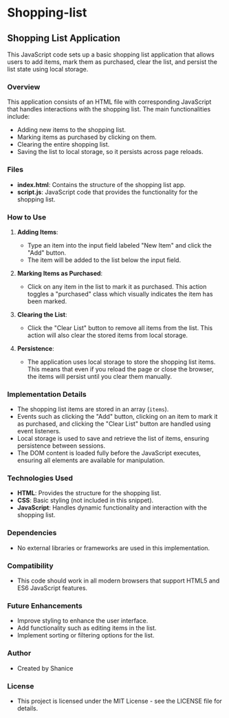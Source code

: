 # Shopping-list
## Shopping List Application

This JavaScript code sets up a basic shopping list application that allows users to add items, mark them as purchased, clear the list, and persist the list state using local storage.

### Overview

This application consists of an HTML file with corresponding JavaScript that handles interactions with the shopping list. The main functionalities include:

- Adding new items to the shopping list.
- Marking items as purchased by clicking on them.
- Clearing the entire shopping list.
- Saving the list to local storage, so it persists across page reloads.

### Files

- **index.html**: Contains the structure of the shopping list app.
- **script.js**: JavaScript code that provides the functionality for the shopping list.

### How to Use

1. **Adding Items**:
   - Type an item into the input field labeled "New Item" and click the "Add" button.
   - The item will be added to the list below the input field.

2. **Marking Items as Purchased**:
   - Click on any item in the list to mark it as purchased. This action toggles a "purchased" class which visually indicates the item has been marked.

3. **Clearing the List**:
   - Click the "Clear List" button to remove all items from the list. This action will also clear the stored items from local storage.

4. **Persistence**:
   - The application uses local storage to store the shopping list items. This means that even if you reload the page or close the browser, the items will persist until you clear them manually.

### Implementation Details

- The shopping list items are stored in an array (`items`).
- Events such as clicking the "Add" button, clicking on an item to mark it as purchased, and clicking the "Clear List" button are handled using event listeners.
- Local storage is used to save and retrieve the list of items, ensuring persistence between sessions.
- The DOM content is loaded fully before the JavaScript executes, ensuring all elements are available for manipulation.

### Technologies Used

- **HTML**: Provides the structure for the shopping list.
- **CSS**: Basic styling (not included in this snippet).
- **JavaScript**: Handles dynamic functionality and interaction with the shopping list.

### Dependencies

- No external libraries or frameworks are used in this implementation.

### Compatibility

- This code should work in all modern browsers that support HTML5 and ES6 JavaScript features.

### Future Enhancements

- Improve styling to enhance the user interface.
- Add functionality such as editing items in the list.
- Implement sorting or filtering options for the list.

### Author

- Created by Shanice

### License

- This project is licensed under the MIT License - see the LICENSE file for details.
